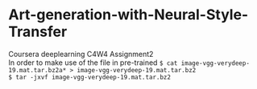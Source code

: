 # Art-generation-with-Neural-Style-Transfer
Coursera deeplearning C4W4 Assignment2  
In order to make use of the file in pre-trained
`$ cat image-vgg-verydeep-19.mat.tar.bz2a* > image-vgg-verydeep-19.mat.tar.bz2`  
`$ tar -jxvf image-vgg-verydeep-19.mat.tar.bz2`
